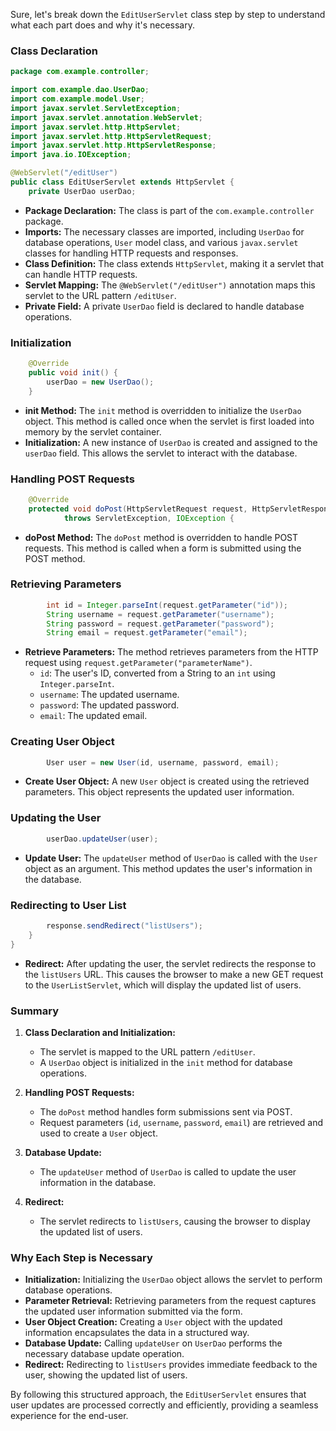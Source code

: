 Sure, let's break down the `EditUserServlet` class step by step to understand what each part does and why it's necessary.

### Class Declaration

```java
package com.example.controller;

import com.example.dao.UserDao;
import com.example.model.User;
import javax.servlet.ServletException;
import javax.servlet.annotation.WebServlet;
import javax.servlet.http.HttpServlet;
import javax.servlet.http.HttpServletRequest;
import javax.servlet.http.HttpServletResponse;
import java.io.IOException;

@WebServlet("/editUser")
public class EditUserServlet extends HttpServlet {
    private UserDao userDao;
```

- **Package Declaration:** The class is part of the `com.example.controller` package.
- **Imports:** The necessary classes are imported, including `UserDao` for database operations, `User` model class, and various `javax.servlet` classes for handling HTTP requests and responses.
- **Class Definition:** The class extends `HttpServlet`, making it a servlet that can handle HTTP requests.
- **Servlet Mapping:** The `@WebServlet("/editUser")` annotation maps this servlet to the URL pattern `/editUser`.
- **Private Field:** A private `UserDao` field is declared to handle database operations.

### Initialization

```java
    @Override
    public void init() {
        userDao = new UserDao();
    }
```

- **init Method:** The `init` method is overridden to initialize the `UserDao` object. This method is called once when the servlet is first loaded into memory by the servlet container.
- **Initialization:** A new instance of `UserDao` is created and assigned to the `userDao` field. This allows the servlet to interact with the database.

### Handling POST Requests

```java
    @Override
    protected void doPost(HttpServletRequest request, HttpServletResponse response)
            throws ServletException, IOException {
```

- **doPost Method:** The `doPost` method is overridden to handle POST requests. This method is called when a form is submitted using the POST method.

### Retrieving Parameters

```java
        int id = Integer.parseInt(request.getParameter("id"));
        String username = request.getParameter("username");
        String password = request.getParameter("password");
        String email = request.getParameter("email");
```

- **Retrieve Parameters:** The method retrieves parameters from the HTTP request using `request.getParameter("parameterName")`.
  - `id`: The user's ID, converted from a String to an `int` using `Integer.parseInt`.
  - `username`: The updated username.
  - `password`: The updated password.
  - `email`: The updated email.

### Creating User Object

```java
        User user = new User(id, username, password, email);
```

- **Create User Object:** A new `User` object is created using the retrieved parameters. This object represents the updated user information.

### Updating the User

```java
        userDao.updateUser(user);
```

- **Update User:** The `updateUser` method of `UserDao` is called with the `User` object as an argument. This method updates the user's information in the database.

### Redirecting to User List

```java
        response.sendRedirect("listUsers");
    }
}
```

- **Redirect:** After updating the user, the servlet redirects the response to the `listUsers` URL. This causes the browser to make a new GET request to the `UserListServlet`, which will display the updated list of users.

### Summary

1. **Class Declaration and Initialization:**
   - The servlet is mapped to the URL pattern `/editUser`.
   - A `UserDao` object is initialized in the `init` method for database operations.

2. **Handling POST Requests:**
   - The `doPost` method handles form submissions sent via POST.
   - Request parameters (`id`, `username`, `password`, `email`) are retrieved and used to create a `User` object.

3. **Database Update:**
   - The `updateUser` method of `UserDao` is called to update the user information in the database.

4. **Redirect:**
   - The servlet redirects to `listUsers`, causing the browser to display the updated list of users.

### Why Each Step is Necessary

- **Initialization:** Initializing the `UserDao` object allows the servlet to perform database operations.
- **Parameter Retrieval:** Retrieving parameters from the request captures the updated user information submitted via the form.
- **User Object Creation:** Creating a `User` object with the updated information encapsulates the data in a structured way.
- **Database Update:** Calling `updateUser` on `UserDao` performs the necessary database update operation.
- **Redirect:** Redirecting to `listUsers` provides immediate feedback to the user, showing the updated list of users.

By following this structured approach, the `EditUserServlet` ensures that user updates are processed correctly and efficiently, providing a seamless experience for the end-user.
